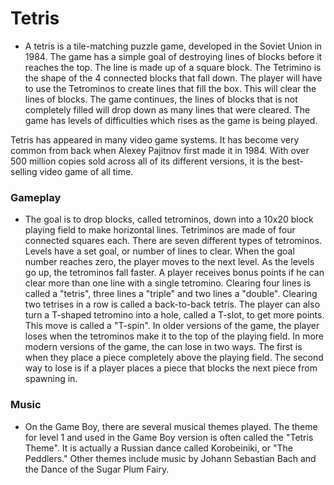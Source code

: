 <h1>Tetris</h1>

- A tetris is a tile-matching puzzle game, developed in the Soviet Union in 1984. The game has a simple goal of destroying lines of blocks before it reaches the top. The line is made up of a square block. The Tetrimino is the shape of the 4 connected blocks that fall down. The player will have to use the Tetrominos to create lines that fill the box. This will clear the lines of blocks. The game continues, the lines of blocks that is not completely filled will drop down as many lines that were cleared. The game has levels of difficulties which rises as the game is being played.

Tetris has appeared in many video game systems. It has become very common from back when Alexey Pajitnov first made it in 1984. With over 500 million copies sold across all of its different versions, it is the best-selling video game of all time.

<h3>Gameplay</h3>

- The goal is to drop blocks, called tetrominos, down into a 10x20 block playing field to make horizontal lines. Tetriminos are made of four connected squares each. There are seven different types of tetrominos. Levels have a set goal, or number of lines to clear. When the goal number reaches zero, the player moves to the next level. As the levels go up, the tetrominos fall faster. A player receives bonus points if he can clear more than one line with a single tetromino. Clearing four lines is called a "tetris", three lines a "triple" and two lines a "double". Clearing two tetrises in a row is called a back-to-back tetris. The player can also turn a T-shaped tetromino into a hole, called a T-slot, to get more points. This move is called a "T-spin". In older versions of the game, the player loses when the tetrominos make it to the top of the playing field. In more modern versions of the game, the can lose in two ways. The first is when they place a piece completely above the playing field. The second way to lose is if a player places a piece that blocks the next piece from spawning in.

<h3>Music</h3>

- On the Game Boy, there are several musical themes played. The theme for level 1 and used in the Game Boy version is often called the "Tetris Theme". It is actually a Russian dance called Korobeiniki, or "The Peddlers." Other themes include music by Johann Sebastian Bach and the Dance of the Sugar Plum Fairy.
